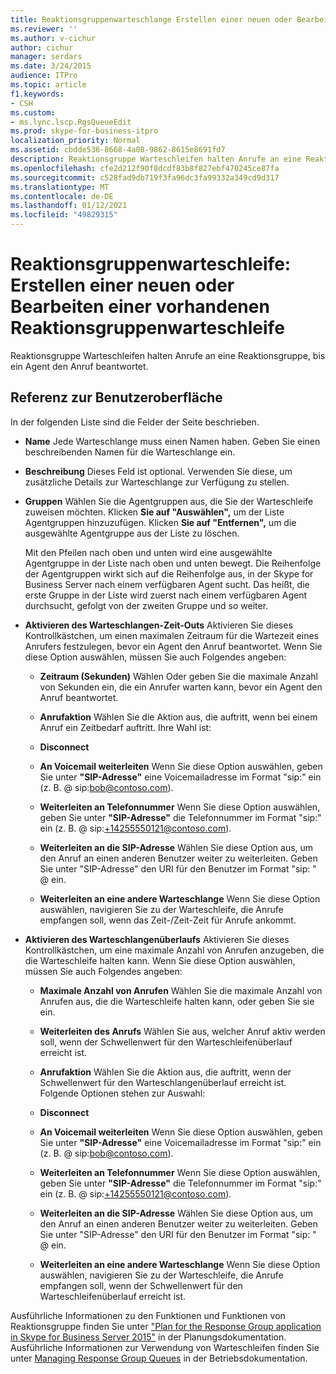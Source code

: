 ```yaml
---
title: Reaktionsgruppenwarteschlange Erstellen einer neuen oder Bearbeiten einer vorhandenen Reaktionsgruppenwarteschleife
ms.reviewer: ''
ms.author: v-cichur
author: cichur
manager: serdars
ms.date: 3/24/2015
audience: ITPro
ms.topic: article
f1.keywords:
- CSH
ms.custom:
- ms.lync.lscp.RgsQueueEdit
ms.prod: skype-for-business-itpro
localization_priority: Normal
ms.assetid: cbdde536-8668-4a08-9862-8615e8691fd7
description: Reaktionsgruppe Warteschleifen halten Anrufe an eine Reaktionsgruppe, bis ein Agent den Anruf beantwortet.
ms.openlocfilehash: cfe2d212f90f8dcdf83b8f827ebf470245ce87fa
ms.sourcegitcommit: c528fad9db719f3fa96dc3fa99332a349cd9d317
ms.translationtype: MT
ms.contentlocale: de-DE
ms.lasthandoff: 01/12/2021
ms.locfileid: "49829315"
---
```

# <a name="response-groups-queue-create-new-or-edit-existing"></a>Reaktionsgruppenwarteschleife: Erstellen einer neuen oder Bearbeiten einer vorhandenen Reaktionsgruppenwarteschleife

Reaktionsgruppe Warteschleifen halten Anrufe an eine Reaktionsgruppe, bis ein Agent den Anruf beantwortet.

## <a name="ui-reference"></a>Referenz zur Benutzeroberfläche

In der folgenden Liste sind die Felder der Seite beschrieben.

- **Name** Jede Warteschlange muss einen Namen haben. Geben Sie einen beschreibenden Namen für die Warteschlange ein.

- **Beschreibung** Dieses Feld ist optional. Verwenden Sie diese, um zusätzliche Details zur Warteschlange zur Verfügung zu stellen.

- **Gruppen** Wählen Sie die Agentgruppen aus, die Sie der Warteschleife zuweisen möchten. Klicken **Sie auf "Auswählen",** um der Liste Agentgruppen hinzuzufügen. Klicken **Sie auf "Entfernen",** um die ausgewählte Agentgruppe aus der Liste zu löschen.

    Mit den Pfeilen nach oben und unten wird eine ausgewählte Agentgruppe in der Liste nach oben und unten bewegt. Die Reihenfolge der Agentgruppen wirkt sich auf die Reihenfolge aus, in der Skype for Business Server nach einem verfügbaren Agent sucht. Das heißt, die erste Gruppe in der Liste wird zuerst nach einem verfügbaren Agent durchsucht, gefolgt von der zweiten Gruppe und so weiter.

- **Aktivieren des Warteschlangen-Zeit-Outs** Aktivieren Sie dieses Kontrollkästchen, um einen maximalen Zeitraum für die Wartezeit eines Anrufers festzulegen, bevor ein Agent den Anruf beantwortet. Wenn Sie diese Option auswählen, müssen Sie auch Folgendes angeben:

  - **Zeitraum (Sekunden)** Wählen Oder geben Sie die maximale Anzahl von Sekunden ein, die ein Anrufer warten kann, bevor ein Agent den Anruf beantwortet.

  - **Anrufaktion** Wählen Sie die Aktion aus, die auftritt, wenn bei einem Anruf ein Zeitbedarf auftritt. Ihre Wahl ist:

  - **Disconnect**

  - **An Voicemail weiterleiten** Wenn Sie diese Option auswählen, geben Sie unter **"SIP-Adresse"** eine Voicemailadresse im Format "sip:" ein (z. B. <username> @ <domainname> sip:bob@contoso.com).

  - **Weiterleiten an Telefonnummer** Wenn Sie diese Option auswählen, geben Sie unter **"SIP-Adresse"** die Telefonnummer im Format "sip:" ein (z. B. <number> @ <domainname> sip:+14255550121@contoso.com).

  - **Weiterleiten an die SIP-Adresse** Wählen Sie diese Option aus, um den Anruf an einen anderen Benutzer weiter zu weiterleiten. Geben Sie unter "SIP-Adresse" den URI für den Benutzer im Format "sip: "  <username> @ <domainname> ein.

  - **Weiterleiten an eine andere Warteschlange** Wenn Sie diese Option auswählen, navigieren Sie zu der Warteschleife, die Anrufe empfangen soll, wenn das Zeit-/Zeit-Zeit für Anrufe ankommt.

- **Aktivieren des Warteschlangenüberlaufs** Aktivieren Sie dieses Kontrollkästchen, um eine maximale Anzahl von Anrufen anzugeben, die die Warteschleife halten kann. Wenn Sie diese Option auswählen, müssen Sie auch Folgendes angeben:

  - **Maximale Anzahl von Anrufen** Wählen Sie die maximale Anzahl von Anrufen aus, die die Warteschleife halten kann, oder geben Sie sie ein.

  - **Weiterleiten des Anrufs** Wählen Sie aus, welcher Anruf aktiv werden soll, wenn der Schwellenwert für den Warteschleifenüberlauf erreicht ist.

  - **Anrufaktion** Wählen Sie die Aktion aus, die auftritt, wenn der Schwellenwert für den Warteschlangenüberlauf erreicht ist. Folgende Optionen stehen zur Auswahl:

  - **Disconnect**

  - **An Voicemail weiterleiten** Wenn Sie diese Option auswählen, geben Sie unter **"SIP-Adresse"** eine Voicemailadresse im Format "sip:" ein (z. B. <username> @ <domainname> sip:bob@contoso.com).

  - **Weiterleiten an Telefonnummer** Wenn Sie diese Option auswählen, geben Sie unter **"SIP-Adresse"** die Telefonnummer im Format "sip:" ein (z. B. <number> @ <domainname> sip:+14255550121@contoso.com).

  - **Weiterleiten an die SIP-Adresse** Wählen Sie diese Option aus, um den Anruf an einen anderen Benutzer weiter zu weiterleiten. Geben Sie unter "SIP-Adresse" den URI für den Benutzer im Format "sip: "  <username> @ <domainname> ein.

  - **Weiterleiten an eine andere Warteschlange** Wenn Sie diese Option auswählen, navigieren Sie zu der Warteschleife, die Anrufe empfangen soll, wenn der Schwellenwert für den Warteschleifenüberlauf erreicht ist.

Ausführliche Informationen zu den Funktionen und Funktionen von Reaktionsgruppe finden Sie unter ["Plan for the Response Group application in Skype for Business Server 2015"](../../plan-your-deployment/enterprise-voice-solution/response-group.md) in der Planungsdokumentation. Ausführliche Informationen zur Verwendung von Warteschleifen finden Sie unter [Managing Response Group Queues](https://technet.microsoft.com/library/1e91720c-ab67-4dfb-b30c-0ef2a8012310.aspx) in der Betriebsdokumentation.


